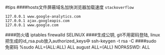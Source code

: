#tips
####hosts文件屏蔽域名加快浏览器加载速度
`stackoverflow`

    127.0.0.1 www.google-analytics.com
    127.0.0.1 ajax.googleapis.com
    127.0.0.1 www.google.com
####防火墙
    iptables
    firewalld
    SELINUX
####生成公钥, git不用密码登陆, linux把生成的id_rsa.pub放入authorized_keys中
    ssh-keygen -t rsa -C
####sudo 免密码
    %sudo   ALL=(ALL:ALL) ALL
    august ALL=(ALL) NOPASSWD: ALL
